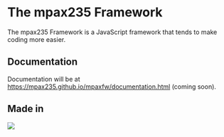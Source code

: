 # The mpax235 Framework
The mpax235 Framework is a JavaScript framework that tends to make coding more easier.

## Documentation
Documentation will be at https://mpax235.github.io/mpaxfw/documentation.html (coming soon).

## Made in
<img src="https://skillicons.dev/icons?i=js" />

